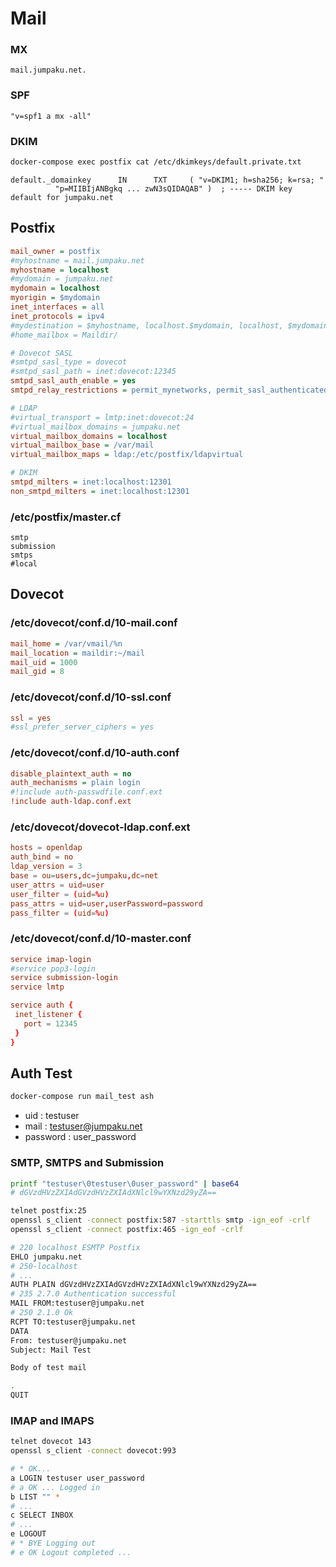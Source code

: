 # Mail

### MX

```
mail.jumpaku.net.
```

### SPF

```
"v=spf1 a mx -all"
```

### DKIM

```sh
docker-compose exec postfix cat /etc/dkimkeys/default.private.txt
```

```
default._domainkey      IN      TXT     ( "v=DKIM1; h=sha256; k=rsa; "
          "p=MIIBIjANBgkq ... zwN3sQIDAQAB" )  ; ----- DKIM key default for jumpaku.net
```

## Postfix

```ini
mail_owner = postfix
#myhostname = mail.jumpaku.net
myhostname = localhost
#mydomain = jumpaku.net
mydomain = localhost
myorigin = $mydomain
inet_interfaces = all
inet_protocols = ipv4
#mydestination = $myhostname, localhost.$mydomain, localhost, $mydomain
#home_mailbox = Maildir/

# Dovecot SASL
#smtpd_sasl_type = dovecot
#smtpd_sasl_path = inet:dovecot:12345
smtpd_sasl_auth_enable = yes
smtpd_relay_restrictions = permit_mynetworks, permit_sasl_authenticated, reject_unauth_destination

# LDAP
#virtual_transport = lmtp:inet:dovecot:24
#virtual_mailbox_domains = jumpaku.net
virtual_mailbox_domains = localhost
virtual_mailbox_base = /var/mail
virtual_mailbox_maps = ldap:/etc/postfix/ldapvirtual

# DKIM
smtpd_milters = inet:localhost:12301
non_smtpd_milters = inet:localhost:12301
```

### /etc/postfix/master.cf

```
smtp
submission
smtps
#local
```

## Dovecot

### /etc/dovecot/conf.d/10-mail.conf

```ini
mail_home = /var/vmail/%n
mail_location = maildir:~/mail
mail_uid = 1000
mail_gid = 8
```
### /etc/dovecot/conf.d/10-ssl.conf

```conf
ssl = yes
#ssl_prefer_server_ciphers = yes
```

### /etc/dovecot/conf.d/10-auth.conf

```ini
disable_plaintext_auth = no
auth_mechanisms = plain login
#!include auth-passwdfile.conf.ext
!include auth-ldap.conf.ext
```

### /etc/dovecot/dovecot-ldap.conf.ext

```conf
hosts = openldap
auth_bind = no
ldap_version = 3
base = ou=users,dc=jumpaku,dc=net
user_attrs = uid=user
user_filter = (uid=%u)
pass_attrs = uid=user,userPassword=password
pass_filter = (uid=%u)
```

### /etc/dovecot/conf.d/10-master.conf

```conf
service imap-login
#service pop3-login
service submission-login
service lmtp

service auth {
 inet_listener {
   port = 12345
 }
}
```

## Auth Test

```sh
docker-compose run mail_test ash
```

* uid : testuser
* mail : testuser@jumpaku.net
* password : user_password

### SMTP, SMTPS and Submission

```sh
printf "testuser\0testuser\0user_password" | base64
# dGVzdHVzZXIAdGVzdHVzZXIAdXNlcl9wYXNzd29yZA==
```

```sh
telnet postfix:25
openssl s_client -connect postfix:587 -starttls smtp -ign_eof -crlf
openssl s_client -connect postfix:465 -ign_eof -crlf
```

```sh
# 220 localhost ESMTP Postfix
EHLO jumpaku.net
# 250-localhost
# ...
AUTH PLAIN dGVzdHVzZXIAdGVzdHVzZXIAdXNlcl9wYXNzd29yZA==
# 235 2.7.0 Authentication successful
MAIL FROM:testuser@jumpaku.net
# 250 2.1.0 Ok
RCPT TO:testuser@jumpaku.net
DATA
From: testuser@jumpaku.net
Subject: Mail Test

Body of test mail

.
QUIT
```

### IMAP and IMAPS

```sh
telnet dovecot 143
openssl s_client -connect dovecot:993
```

```sh
# * OK...
a LOGIN testuser user_password
# a OK ... Logged in
b LIST "" *
# ...
c SELECT INBOX
# ...
e LOGOUT
# * BYE Logging out
# e OK Logout completed ...
```